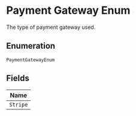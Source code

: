 
# Payment Gateway Enum

The type of payment gateway used.

## Enumeration

`PaymentGatewayEnum`

## Fields

| Name |
|  --- |
| `Stripe` |

